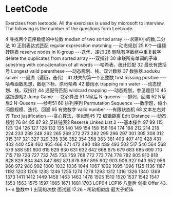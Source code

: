 # LeetCode
Exercises from leetcode.
All the exercises is uesd by microsoft to interview.
The following  is the number of the questions form Leetcode.

4	寻找两个正序数组的中位数		median of two sorted array					---求第K小的数,二分法
10	正则表达式匹配				regular expresstion matching				---动态规划
25	K个一组翻转链表				reserve nodes in K-group					---迭代、递归
26	删除有序数组中重复数字			delete the duplicates from sorted array		---双指针
30	串联所有单词的子串			substring with concatenation  of all words	---哈希表，统计匹配
32	最长有效括号					Longest vaild parenthese					---动态规划、栈、双计数器
37	数独器						soduku solver								---回溯（遍历，迭代）
41	缺失的第一个正整数			first missing positive						---哈希函数思想，数组下标、原地哈希
42	接雨水						trapping rain water							---动态规划、栈，双指针
44	通配符匹配					wildcard mapping							---动态规划，参见题目10
45	跳跃游戏2					Jump Game									---贪心算法
51	N皇后						N-queens									---排列，回溯
52	N皇后2						N-Queens									---参考51
60	排列序列						Permutation Sequence						---数学题，缩小问题规模、迭代、回溯
65	有效数字						valid number								---有限状态机
68	文本左右对齐  				Text justification							---贪心算法，类似题45
72	编辑距离						Edit Distance								---动态规划
76
84
85
87
92 反转链表2						Reserse Linked List 2						---基本操作
97
99
115
123
124
126
127
128
132
135
140
149
154
158
158
164
174
188
212
214
218
224
233
239
248
262
265
269
272
273
282
295
296
297
301
305
308
312
315
317
321
327
329
335
336
352
354
358
363
381
403
407
410
428
431
432
440
458
460
465
466
471
472
480
488
489
493
502
517
546
564
568
579
588
591
600
615
629
630
631
632
642
668
675
679
683
685
699
710
715
719
726
727
732
745
753
759
768
772
773
774
778
782
805
810
818
828
829
834
843
847
862
871
878
887
895
902
903
906
927
943
952
956
968
972
980
992
1000
1032
1036
1044
1067
1092
1095
1096
1125
1136
1187
1192
1203
1206
1235
1246
1255
1274
1278
1293
1312
1316
1326
1340
1369
1373
1411
1412
1449
1458
1463
1463
1478
1505
1510
1520
1537
1542
1547
1553
1563
1575
1597
1665
1671
1681
1703
LCP04
LCP16
八皇后
剑指 Offer 43. 1～n 整数中 1 出现的次数
面试题 17.26 - 稀疏相似度
最大子矩阵
